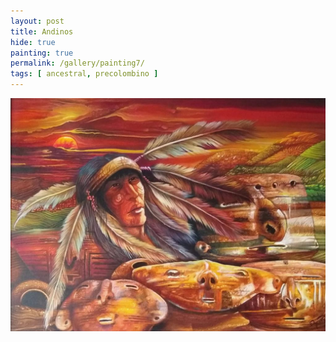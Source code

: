 ```yaml
---
layout: post
title: Andinos
hide: true
painting: true
permalink: /gallery/painting7/
tags: [ ancestral, precolombino ]
---
```


![Andinos](assets/img/paintings/drawing_7.jpeg)
